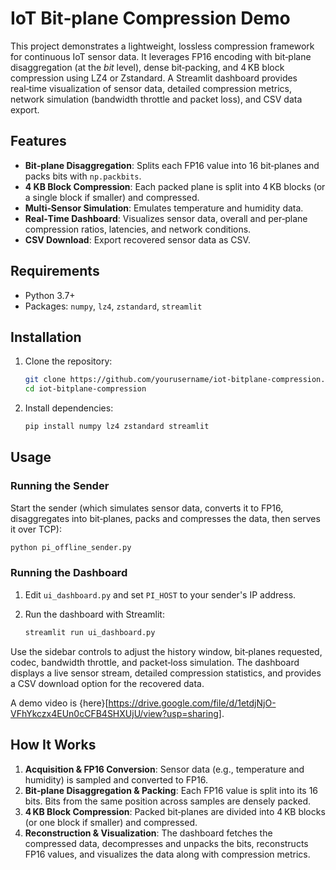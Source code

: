 # IoT Bit‑plane Compression Demo

This project demonstrates a lightweight, lossless compression framework for continuous IoT sensor data. It leverages FP16 encoding with bit‑plane disaggregation (at the *bit* level), dense bit‑packing, and 4 KB block compression using LZ4 or Zstandard. A Streamlit dashboard provides real‑time visualization of sensor data, detailed compression metrics, network simulation (bandwidth throttle and packet loss), and CSV data export.

## Features

- **Bit‑plane Disaggregation**: Splits each FP16 value into 16 bit‑planes and packs bits with `np.packbits`.
- **4 KB Block Compression**: Each packed plane is split into 4 KB blocks (or a single block if smaller) and compressed.
- **Multi‑Sensor Simulation**: Emulates temperature and humidity data.
- **Real‑Time Dashboard**: Visualizes sensor data, overall and per‑plane compression ratios, latencies, and network conditions.
- **CSV Download**: Export recovered sensor data as CSV.

## Requirements

- Python 3.7+
- Packages: `numpy`, `lz4`, `zstandard`, `streamlit`

## Installation

1. Clone the repository:

   ```bash
   git clone https://github.com/yourusername/iot-bitplane-compression.git
   cd iot-bitplane-compression
   ```

2. Install dependencies:

   ```bash
   pip install numpy lz4 zstandard streamlit
   ```

## Usage

### Running the Sender

Start the sender (which simulates sensor data, converts it to FP16, disaggregates into bit‑planes, packs and compresses the data, then serves it over TCP):

```bash
python pi_offline_sender.py
```

### Running the Dashboard

1. Edit `ui_dashboard.py` and set `PI_HOST` to your sender's IP address.
2. Run the dashboard with Streamlit:

   ```bash
   streamlit run ui_dashboard.py
   ```

Use the sidebar controls to adjust the history window, bit‑planes requested, codec, bandwidth throttle, and packet‑loss simulation. The dashboard displays a live sensor stream, detailed compression statistics, and provides a CSV download option for the recovered data.

A demo video is {here}[https://drive.google.com/file/d/1etdjNjO-VFhYkczx4EUn0cCFB4SHXUjU/view?usp=sharing].

## How It Works

1. **Acquisition & FP16 Conversion**: Sensor data (e.g., temperature and humidity) is sampled and converted to FP16.
2. **Bit‑plane Disaggregation & Packing**: Each FP16 value is split into its 16 bits. Bits from the same position across samples are densely packed.
3. **4 KB Block Compression**: Packed bit‑planes are divided into 4 KB blocks (or one block if smaller) and compressed.
4. **Reconstruction & Visualization**: The dashboard fetches the compressed data, decompresses and unpacks the bits, reconstructs FP16 values, and visualizes the data along with compression metrics.